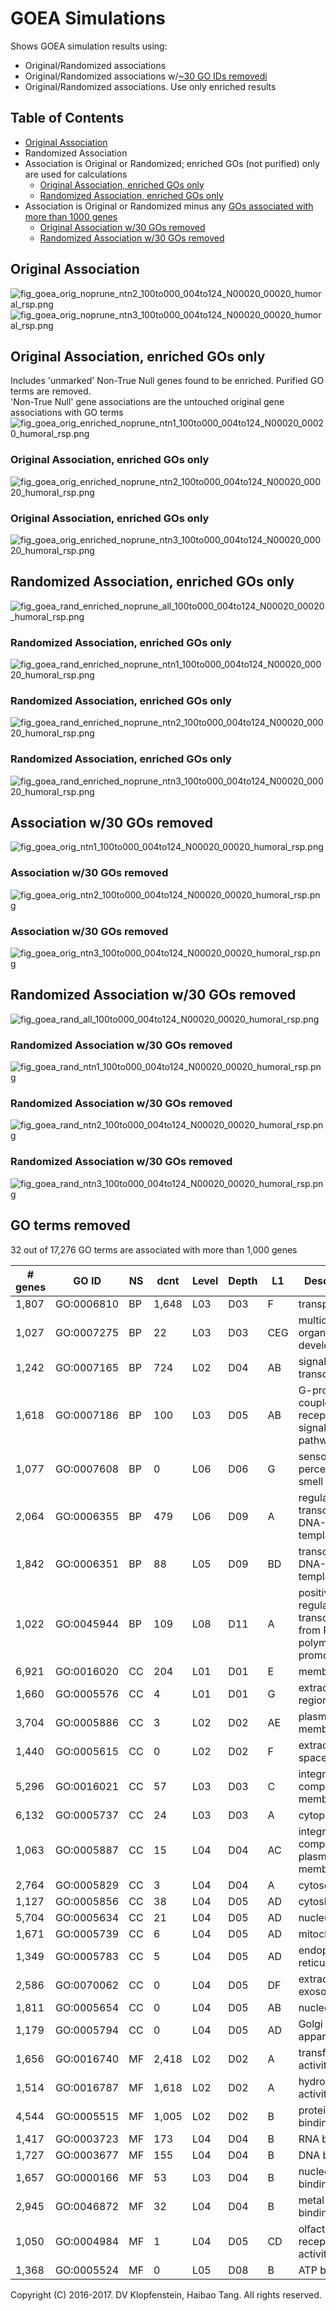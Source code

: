# GOEA Simulations
Shows GOEA simulation results using: 
  * Original/Randomized associations    
  * Original/Randomized associations w/[~30 GO IDs removedi](#go-terms-removed)    
  * Original/Randomized associations. Use only enriched results    

## Table of Contents
* [Original Association](#original-association)
* Randomized Association
* Association is Original or Randomized; enriched GOs (not purified) only are used for calculations
  * [Original Association, enriched GOs only](#original-association-enriched-gos-only)
  * [Randomized Association, enriched GOs only](#randomized-association-enriched-gos-only)
* Association is Original or Randomized minus any [GOs associated with more than 1000 genes](#go-terms-removed)
  * [Original Association w/30 GOs removed](#association-w30-gos-removed)
  * [Randomized Association w/30 GOs removed](#randomized-association-w30-gos-removed)

## Original Association
![fig_goea_orig_noprune_ntn2_100to000_004to124_N00020_00020_humoral_rsp.png](../logs/fig_goea_orig_noprune_ntn2_100to000_004to124_N00020_00020_humoral_rsp.png)
![fig_goea_orig_noprune_ntn3_100to000_004to124_N00020_00020_humoral_rsp.png](../logs/fig_goea_orig_noprune_ntn3_100to000_004to124_N00020_00020_humoral_rsp.png)

## Original Association, enriched GOs only 
Includes 'unmarked' Non-True Null genes found to be enriched. Purified GO terms are removed.    
'Non-True Null' gene associations are the untouched original gene associations with GO terms    
![fig_goea_orig_enriched_noprune_ntn1_100to000_004to124_N00020_00020_humoral_rsp.png](../logs/fig_goea_orig_enriched_noprune_ntn1_100to000_004to124_N00020_00020_humoral_rsp.png)
### Original Association, enriched GOs only 
![fig_goea_orig_enriched_noprune_ntn2_100to000_004to124_N00020_00020_humoral_rsp.png](../logs/fig_goea_orig_enriched_noprune_ntn2_100to000_004to124_N00020_00020_humoral_rsp.png)
### Original Association, enriched GOs only 
![fig_goea_orig_enriched_noprune_ntn3_100to000_004to124_N00020_00020_humoral_rsp.png](../logs/fig_goea_orig_enriched_noprune_ntn3_100to000_004to124_N00020_00020_humoral_rsp.png)

## Randomized Association, enriched GOs only
![fig_goea_rand_enriched_noprune_all_100to000_004to124_N00020_00020_humoral_rsp.png](../logs/fig_goea_rand_enriched_noprune_all_100to000_004to124_N00020_00020_humoral_rsp.png)
### Randomized Association, enriched GOs only
![fig_goea_rand_enriched_noprune_ntn1_100to000_004to124_N00020_00020_humoral_rsp.png](../logs/fig_goea_rand_enriched_noprune_ntn1_100to000_004to124_N00020_00020_humoral_rsp.png)
### Randomized Association, enriched GOs only
![fig_goea_rand_enriched_noprune_ntn2_100to000_004to124_N00020_00020_humoral_rsp.png](../logs/fig_goea_rand_enriched_noprune_ntn2_100to000_004to124_N00020_00020_humoral_rsp.png)
### Randomized Association, enriched GOs only
![fig_goea_rand_enriched_noprune_ntn3_100to000_004to124_N00020_00020_humoral_rsp.png](../logs/fig_goea_rand_enriched_noprune_ntn3_100to000_004to124_N00020_00020_humoral_rsp.png)

## Association w/30 GOs removed
![fig_goea_orig_ntn1_100to000_004to124_N00020_00020_humoral_rsp.png](../logs/fig_goea_orig_ntn1_100to000_004to124_N00020_00020_humoral_rsp.png)    
### Association w/30 GOs removed
![fig_goea_orig_ntn2_100to000_004to124_N00020_00020_humoral_rsp.png](../logs/fig_goea_orig_ntn2_100to000_004to124_N00020_00020_humoral_rsp.png)    
### Association w/30 GOs removed
![fig_goea_orig_ntn3_100to000_004to124_N00020_00020_humoral_rsp.png](../logs/fig_goea_orig_ntn3_100to000_004to124_N00020_00020_humoral_rsp.png)    

## Randomized Association w/30 GOs removed
![fig_goea_rand_all_100to000_004to124_N00020_00020_humoral_rsp.png](../logs/fig_goea_rand_all_100to000_004to124_N00020_00020_humoral_rsp.png)    
### Randomized Association w/30 GOs removed
![fig_goea_rand_ntn1_100to000_004to124_N00020_00020_humoral_rsp.png](../logs/fig_goea_rand_ntn1_100to000_004to124_N00020_00020_humoral_rsp.png)    
### Randomized Association w/30 GOs removed
![fig_goea_rand_ntn2_100to000_004to124_N00020_00020_humoral_rsp.png](../logs/fig_goea_rand_ntn2_100to000_004to124_N00020_00020_humoral_rsp.png)    
### Randomized Association w/30 GOs removed
![fig_goea_rand_ntn3_100to000_004to124_N00020_00020_humoral_rsp.png](../logs/fig_goea_rand_ntn3_100to000_004to124_N00020_00020_humoral_rsp.png)    

## GO terms removed
32 out of 17,276 GO terms are associated with more than 1,000 genes

| # genes | GO ID    |NS| dcnt | Level | Depth | L1 | Description
|---------|----------|--|------|-------|-------|----|---------------
| 1,807 | GO:0006810 |BP|1,648 | L03 | D03 | F   | transport
| 1,027 | GO:0007275 |BP|   22 | L03 | D03 | CEG | multicellular organism development
| 1,242 | GO:0007165 |BP|  724 | L02 | D04 | AB  | signal transduction
| 1,618 | GO:0007186 |BP|  100 | L03 | D05 | AB  | G-protein coupled receptor signaling pathway
| 1,077 | GO:0007608 |BP|    0 | L06 | D06 | G   | sensory perception of smell
| 2,064 | GO:0006355 |BP|  479 | L06 | D09 | A   | regulation of transcription, DNA-templated
| 1,842 | GO:0006351 |BP|   88 | L05 | D09 | BD  | transcription, DNA-templated
| 1,022 | GO:0045944 |BP|  109 | L08 | D11 | A   | positive regulation of transcription from RNA polymerase II promoter
| 6,921 | GO:0016020 |CC|  204 | L01 | D01 | E   | membrane
| 1,660 | GO:0005576 |CC|    4 | L01 | D01 | G   | extracellular region
| 3,704 | GO:0005886 |CC|    3 | L02 | D02 | AE  | plasma membrane
| 1,440 | GO:0005615 |CC|    0 | L02 | D02 | F   | extracellular space
| 5,296 | GO:0016021 |CC|   57 | L03 | D03 | C   | integral component of membrane
| 6,132 | GO:0005737 |CC|   24 | L03 | D03 | A   | cytoplasm
| 1,063 | GO:0005887 |CC|   15 | L04 | D04 | AC  | integral component of plasma membrane
| 2,764 | GO:0005829 |CC|    3 | L04 | D04 | A   | cytosol
| 1,127 | GO:0005856 |CC|   38 | L04 | D05 | AD  | cytoskeleton
| 5,704 | GO:0005634 |CC|   21 | L04 | D05 | AD  | nucleus
| 1,671 | GO:0005739 |CC|    6 | L04 | D05 | AD  | mitochondrion
| 1,349 | GO:0005783 |CC|    5 | L04 | D05 | AD  | endoplasmic reticulum
| 2,586 | GO:0070062 |CC|    0 | L04 | D05 | DF  | extracellular exosome
| 1,811 | GO:0005654 |CC|    0 | L04 | D05 | AB  | nucleoplasm
| 1,179 | GO:0005794 |CC|    0 | L04 | D05 | AD  | Golgi apparatus
| 1,656 | GO:0016740 |MF|2,418 | L02 | D02 | A   | transferase activity
| 1,514 | GO:0016787 |MF|1,618 | L02 | D02 | A   | hydrolase activity
| 4,544 | GO:0005515 |MF|1,005 | L02 | D02 | B   | protein binding
| 1,417 | GO:0003723 |MF|  173 | L04 | D04 | B   | RNA binding
| 1,727 | GO:0003677 |MF|  155 | L04 | D04 | B   | DNA binding
| 1,657 | GO:0000166 |MF|   53 | L03 | D04 | B   | nucleotide binding
| 2,945 | GO:0046872 |MF|   32 | L04 | D04 | B   | metal ion binding
| 1,050 | GO:0004984 |MF|    1 | L04 | D05 | CD  | olfactory receptor activity
| 1,368 | GO:0005524 |MF|    0 | L05 | D08 | B   | ATP binding


Copyright (C) 2016-2017. DV Klopfenstein, Haibao Tang. All rights reserved.
